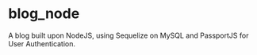 # blog_node
A blog built upon NodeJS, using Sequelize on MySQL and PassportJS for User Authentication.

